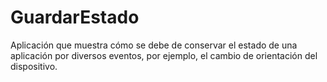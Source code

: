 GuardarEstado
=============

Aplicación que muestra cómo se debe de conservar el estado de una aplicación por diversos eventos, por ejemplo, el cambio de orientación del dispositivo.
